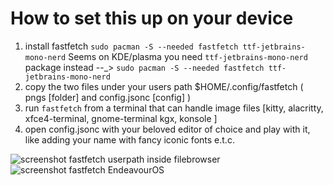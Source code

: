 # How to set this up on your device
1. install fastfetch `sudo pacman -S --needed fastfetch ttf-jetbrains-mono-nerd`
   Seems on KDE/plasma you need `ttf-jetbrains-mono-nerd` package instead --_>  `sudo pacman -S --needed fastfetch ttf-jetbrains-mono-nerd`
3. copy the two files under your users path $HOME/.config/fastfetch ( pngs [folder] and config.jsonc [config] )
4. run `fastfetch` from a terminal that can handle image files [kitty, alacritty, xfce4-terminal, gnome-terminal kgx, konsole ]
5. open config.jsonc with your beloved editor of choice and play with it, like adding your name with fancy iconic fonts e.t.c.
   
<img src="https://raw.githubusercontent.com/endeavouros-team/Branding/refs/heads/main/fastfetch/setup-screenshot.png" alt="screenshot fastfetch userpath inside filebrowser">

<img src="https://raw.githubusercontent.com/endeavouros-team/Branding/refs/heads/main/fastfetch/fastfetch.png" alt="screenshot fastfetch EndeavourOS">
